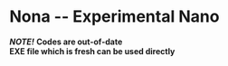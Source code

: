 # Nona -- Experimental Nano

***NOTE!***
**Codes are out-of-date**  
**EXE file which is fresh can be used directly**
